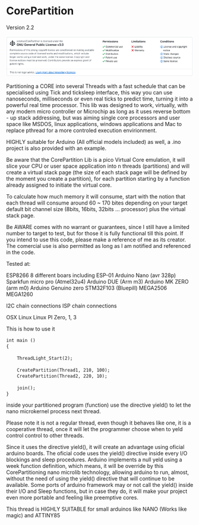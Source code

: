 # CorePartition

Version 2.2

![License information](https://raw.githubusercontent.com/solariun/CorePartition/master/License.png)

Partitioning a CORE into several Threads with a fast schedule that can be specialised using Tick and ticksleep interface, this way you can use nanoseconds, milliseconds or even real ticks to predict time, turning it into a powerful real time processor.  This lib was designed to work, virtually, with any modern micro controller or Microchip as long as it uses reverse bottom - up stack addressing, but was aiming single core processors and user space like MSDOS, linux applications, windows applications and Mac to replace pthread for a more controled execution envirionment. 

HIGHLY suitable for Arduino (All official models included) as well, a .ino project is also provided with an example.

Be aware that the CorePartition Lib is a pico Virtual Core emulation, it will slice your CPU or user space application into n threads (partitions) and will create  a virtual stack page (the size of each stack page will be defined by the moment you create a partition), for each partition starting by a function already assigned to initiate the virtual core.

To calculate how much memory it will consume, start with the notion that each thread will consume around 60 ~ 170 bites depending on your target default bit channel size (8bits, 16bits, 32bits ... processor) plus the virtual stack page. 

Be AWARE comes with no warrant or guarantees, since I still have a limited number to target to test, but for those it is  fully functional till this point. If you intend  to use this code, please make a reference of me as its creator.  The comercial use is also permitted as long as I am notified and referenced in the code.

Tested at:

ESP8266 8 different boars including ESP-01
Arduino Nano (avr 328p)
Sparkfun micro pro (Atmel32u4)
Arduino DUE (Arm m3)
Arduino MK ZERO (arm m0)
Arduino Genuino zero
STM32F103 (Bluepill)
MEGA2506 
MEGA1260

I2C chain connections
ISP chain connections 

OSX
Linux
Linux PI Zero, 1, 3 


This is how to use it 

```
int main ()
{

    ThreadLight_Start(2);
    
    CreatePartition(Thread1, 210, 100);
    CreatePartition(Thread2, 220, 10);

    join();
}
```

inside your partitioned program (function) use the directive yield() to let the nano microkernel process next thread.

Please note it is not a regular thread, even though it behaves like one, it is a cooperative thread, once it will  let the programmer choose when to yeld control control to other threads. 

Since it uses the directive yield(), it will create an advantage using oficial arduino boards. The oficial code uses the yield() directive inside every I/O blockings and sleep procedures. Arduino implements a  null  yeld  using a week function definition, which means, it will be override by this CorePartitioning nano microlib technology, allowing arduino to run, almost, without the need of using the yield() directive that will continue to be available. Some ports of arduino framework may or not call the yield() inside their I/O and Sleep functions, but in case they do, it will make your project even more portable and feeling like preemptive cores.

This thread is HIGHLY SUITABLE for small arduinos like NANO (Works like magic) and ATTINY85

